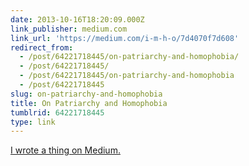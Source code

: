 ```yaml
---
date: 2013-10-16T18:20:09.000Z
link_publisher: medium.com
link_url: 'https://medium.com/i-m-h-o/7d4070f7d608'
redirect_from:
  - /post/64221718445/on-patriarchy-and-homophobia/
  - /post/64221718445/
  - /post/64221718445/on-patriarchy-and-homophobia
  - /post/64221718445
slug: on-patriarchy-and-homophobia
title: On Patriarchy and Homophobia
tumblrid: 64221718445
type: link
---
```

<p><a href="https://medium.com/i-m-h-o/7d4070f7d608">I wrote a thing on Medium.</a></p>
